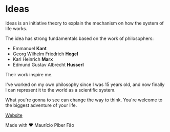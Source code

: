# Ideas

Ideas is an initiative theory to explain the mechanism on how the system of life works.

The idea has strong fundamentals based on the work of philosophers:

- Emmanuel **Kant**
- Georg Wilhelm Friedrich **Hegel**
- Karl Heinrich **Marx**
- Edmund Gustav Albrecht **Husserl**

Their work inspire me.

I've worked on my own philosophy since I was 15 years old, and now finally I can represent it to the world as a scientific system.

What you're gonna to see can change the way to think. You're welcome to the biggest adventure of your life.

[Website](https://ideas.mauriciopiber.com)

Made with ❤️ Maurício Piber Fão
